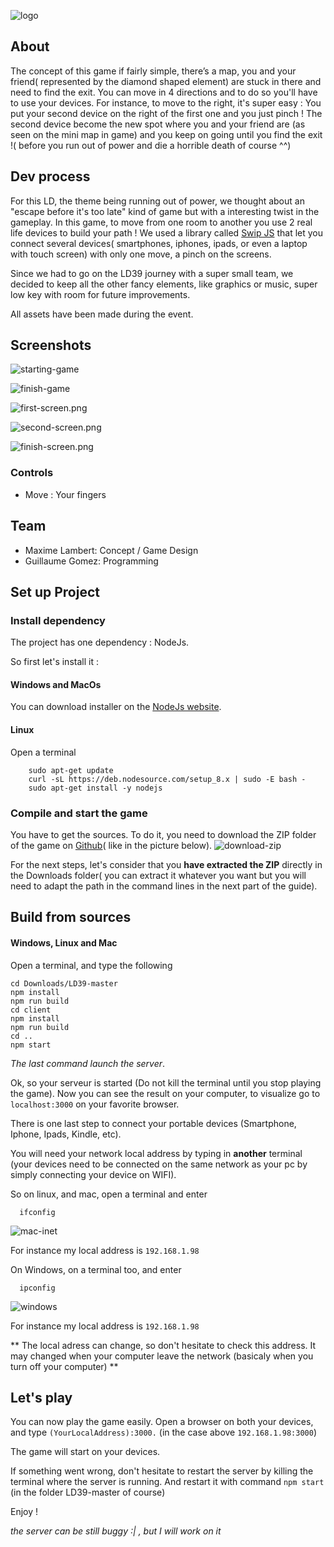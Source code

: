 ![logo](/screenshots/logo.png)

## About
The concept of this game if fairly simple, there’s a map, you and your friend( represented by the diamond shaped element) are stuck in there and need to find the exit. You can move in 4 directions and to do so you'll have to use your devices.
For instance, to move to the right, it's super easy : You put your second device on the right of the first one
and you just pinch ! The second device become the new spot where you and your friend are (as seen on
the mini map in game) and you keep on going until you find the exit !( before you run out of power and die a horrible death of course ^^)

## Dev process

For this LD, the theme being running out of power, we thought about an "escape before
it's too late" kind of game but with a interesting twist in the gameplay.
In this game, to move from one room to another you use 2 real life devices
to build your path !
We used a library called [Swip JS](https://github.com/paulsonnentag/swip) that let you connect several devices( smartphones, iphones, ipads,
or even a laptop with touch screen) with only one move, a pinch on the screens.

Since we had to go on the LD39 journey with a super small team, we decided to keep
all the other fancy elements, like graphics or music, super low key with room for future
improvements.

All assets have been made during the event.

## Screenshots
![starting-game](screenshots/begin.gif)

![finish-game](screenshots/end.gif)

![first-screen.png](screenshots/first-screen.png)

![second-screen.png](screenshots/second-screen.png)

![finish-screen.png](screenshots/finish-screen.png)

### Controls
- Move : Your fingers

## Team
- Maxime Lambert: Concept / Game Design
- Guillaume Gomez: Programming

## Set up Project

### Install dependency
The project has one dependency : NodeJs.

So first let's install it :

#### Windows and MacOs
You can download installer on the [NodeJs website](https://nodejs.org/en/).

#### Linux
Open a terminal
```
    sudo apt-get update
    curl -sL https://deb.nodesource.com/setup_8.x | sudo -E bash -
    sudo apt-get install -y nodejs
 ```

### Compile and start the game

You have to get the sources.
To do it, you need to download the ZIP folder of the game on [Github](https://github.com/guillaume-gomez/LD39)( like in the picture below).
![download-zip](screenshots/github-download.png)

For the next steps, let's consider that you **have extracted the ZIP** directly in the Downloads folder( you can extract it whatever you want but you will need to adapt the path in the command lines in the next part of the guide).

## Build from sources

#### Windows, Linux and Mac
Open a terminal, and type the following
```
cd Downloads/LD39-master
npm install
npm run build
cd client
npm install
npm run build
cd ..
npm start
```
_The last command launch the server_.

Ok, so your serveur is started (Do not kill the terminal until you stop playing the game).
Now you can see the result on your computer, to visualize go to `localhost:3000` on your favorite browser.

There is one last step to connect your portable devices (Smartphone, Iphone, Ipads, Kindle, etc).

You will need your network local address by typing in **another** terminal (your devices need to be connected on the same network as your pc by simply connecting your device on WIFI).

So on linux, and mac, open a terminal and enter
```
  ifconfig
```

![mac-inet](screenshots/mac-inet.png)


For instance my local address is `192.168.1.98`

On Windows, on a terminal too, and enter
```
  ipconfig
```

![windows](screenshots/ipv4-windows.png) 


For instance my local address is `192.168.1.98`

** The local adress can change, so don't hesitate to check this address. It may changed when your computer leave the network (basicaly when you turn off your computer) **

## Let's play
You can now play the game easily.
Open a browser on both your devices, and type `(YourLocalAddress):3000.` (in the case above `192.168.1.98:3000`)

The game will start on your devices.

If something went wrong, don't hesitate to restart the server by killing the terminal where the server is running.
And restart it with command `npm start` (in the folder LD39-master of course)

Enjoy !

_the server can be still buggy :| , but I will work on it_
